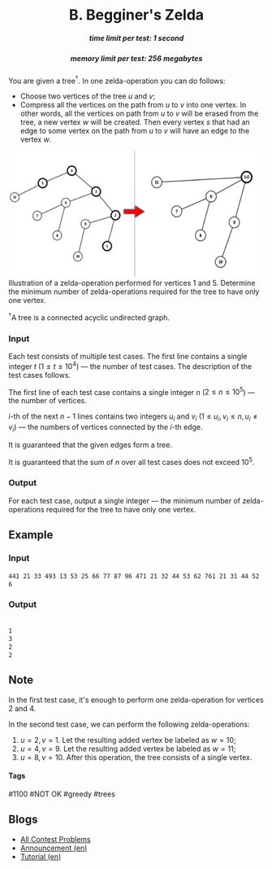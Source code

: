 <h1 style='text-align: center;'> B. Begginer's Zelda</h1>

<h5 style='text-align: center;'>time limit per test: 1 second</h5>
<h5 style='text-align: center;'>memory limit per test: 256 megabytes</h5>

You are given a tree$^{\dagger}$. In one zelda-operation you can do follows:

* Choose two vertices of the tree $u$ and $v$;
* Compress all the vertices on the path from $u$ to $v$ into one vertex. In other words, all the vertices on path from $u$ to $v$ will be erased from the tree, a new vertex $w$ will be created. Then every vertex $s$ that had an edge to some vertex on the path from $u$ to $v$ will have an edge to the vertex $w$.

 ![](images/17652d819e3f2befc596f790b49c7268c923236b.png) Illustration of a zelda-operation performed for vertices $1$ and $5$. Determine the minimum number of zelda-operations required for the tree to have only one vertex.

$^{\dagger}$A tree is a connected acyclic undirected graph.

### Input

Each test consists of multiple test cases. The first line contains a single integer $t$ ($1 \le t \le 10^4$) — the number of test cases. The description of the test cases follows.

The first line of each test case contains a single integer $n$ ($2 \le n \le 10^5$) — the number of vertices.

$i$-th of the next $n − 1$ lines contains two integers $u_i$ and $v_i$ ($1 \le u_i, v_i \le n, u_i \ne v_i$) — the numbers of vertices connected by the $i$-th edge.

It is guaranteed that the given edges form a tree.

It is guaranteed that the sum of $n$ over all test cases does not exceed $10^5$.

### Output

For each test case, output a single integer — the minimum number of zelda-operations required for the tree to have only one vertex.

## Example

### Input


```text
441 21 33 493 13 53 25 66 77 87 96 471 21 32 44 53 62 761 21 31 44 52 6
```
### Output

```text

1
3
2
2

```
## Note

In the first test case, it's enough to perform one zelda-operation for vertices $2$ and $4$.

In the second test case, we can perform the following zelda-operations:

1. $u = 2, v = 1$. Let the resulting added vertex be labeled as $w = 10$;
2. $u = 4, v = 9$. Let the resulting added vertex be labeled as $w = 11$;
3. $u = 8, v = 10$. After this operation, the tree consists of a single vertex.


#### Tags 

#1100 #NOT OK #greedy #trees 

## Blogs
- [All Contest Problems](../Codeforces_Round_915_(Div._2).md)
- [Announcement (en)](../blogs/Announcement_(en).md)
- [Tutorial (en)](../blogs/Tutorial_(en).md)
